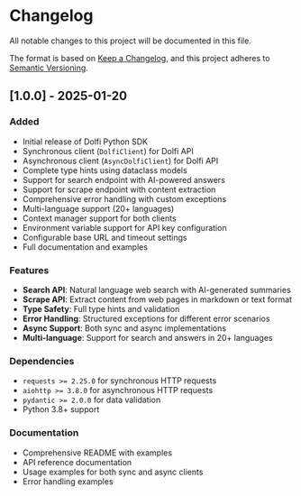 # Changelog

All notable changes to this project will be documented in this file.

The format is based on [Keep a Changelog](https://keepachangelog.com/en/1.0.0/),
and this project adheres to [Semantic Versioning](https://semver.org/spec/v2.0.0.html).

## [1.0.0] - 2025-01-20

### Added
- Initial release of Dolfi Python SDK
- Synchronous client (`DolfiClient`) for Dolfi API
- Asynchronous client (`AsyncDolfiClient`) for Dolfi API
- Complete type hints using dataclass models
- Support for search endpoint with AI-powered answers
- Support for scrape endpoint with content extraction
- Comprehensive error handling with custom exceptions
- Multi-language support (20+ languages)
- Context manager support for both clients
- Environment variable support for API key configuration
- Configurable base URL and timeout settings
- Full documentation and examples

### Features
- **Search API**: Natural language web search with AI-generated summaries
- **Scrape API**: Extract content from web pages in markdown or text format
- **Type Safety**: Full type hints and validation
- **Error Handling**: Structured exceptions for different error scenarios
- **Async Support**: Both sync and async implementations
- **Multi-language**: Support for search and answers in 20+ languages

### Dependencies
- `requests >= 2.25.0` for synchronous HTTP requests
- `aiohttp >= 3.8.0` for asynchronous HTTP requests
- `pydantic >= 2.0.0` for data validation
- Python 3.8+ support

### Documentation
- Comprehensive README with examples
- API reference documentation
- Usage examples for both sync and async clients
- Error handling examples